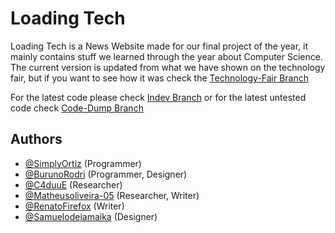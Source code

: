 # Loading Tech

Loading Tech is a News Website made for our final project of the year, it mainly contains stuff we learned through the year about Computer Science.
The current version is updated from what we have shown on the technology fair, but if you want to see how it was check the [Technology-Fair Branch](https://github.com/SimplyOrtiz/LoadingTech/tree/technology-fair) 

For the latest code please check [Indev Branch](https://github.com/SimplyOrtiz/LoadingTech/tree/indev) 
or for the latest untested code check [Code-Dump Branch](https://github.com/SimplyOrtiz/LoadingTech/tree/code-dump) 

## Authors

- [@SimplyOrtiz](https://www.github.com/SimplyOrtiz) (Programmer)
- [@BurunoRodri](https://github.com/BurunoRodri)  (Programmer, Designer)
- [@C4duuE](https://www.github.com/C4duuE) (Researcher)
- [@Matheusoliveira-05](https://www.github.com/Matheusoliveira-05) (Researcher, Writer)
- [@RenatoFirefox](https://www.github.com/RenatoFirefox) (Writer)
- [@Samuelodeiamaika](https://www.github.com/Samuelodeiamaika) (Designer)
